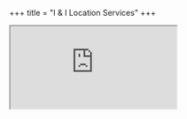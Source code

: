 +++
title = "I & I Location Services"
+++

<iframe src="https://rhborden.com/i-and-i-location-services#main"></iframe>
